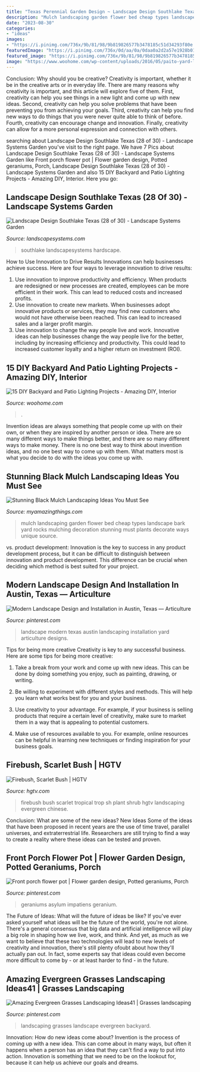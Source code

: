 ```yaml
---
title: "Texas Perennial Garden Design ~ Landscape Design Southlake Texas (28 Of 30)"
description: "Mulch landscaping garden flower bed cheap types landscape bark yard rocks mulching decoration stunning must plants decorate ways unique source"
date: "2023-08-30"
categories:
- "ideas"
images:
- "https://i.pinimg.com/736x/9b/81/98/9b819826577b3478185c51d34293f80e.jpg"
featuredImage: "https://i.pinimg.com/736x/0d/aa/0a/0daa0a2d2a57e1928b014f102aa657d2.jpg"
featured_image: "https://i.pinimg.com/736x/9b/81/98/9b819826577b3478185c51d34293f80e.jpg"
image: "https://www.woohome.com/wp-content/uploads/2016/05/paito-yard-lighting-summer-14.jpg"
---
```



Conclusion: Why should you be creative?
Creativity is important, whether it be in the creative arts or in everyday life. There are many reasons why creativity is important, and this article will explore five of them. First, creativity can help you see things in a new light and come up with new ideas. Second, creativity can help you solve problems that have been preventing you from achieving your goals. Third, creativity can help you find new ways to do things that you were never quite able to think of before. Fourth, creativity can encourage change and innovation. Finally, creativity can allow for a more personal expression and connection with others.

	

		
searching about Landscape Design Southlake Texas (28 of 30) - Landscape Systems Garden you've visit to the right page. We have 7 Pics about Landscape Design Southlake Texas (28 of 30) - Landscape Systems Garden like Front porch flower pot | Flower garden design, Potted geraniums, Porch, Landscape Design Southlake Texas (28 of 30) - Landscape Systems Garden and also 15 DIY Backyard and Patio Lighting Projects - Amazing DIY, Interior. Here you go:
		
    
## Landscape Design Southlake Texas (28 Of 30) - Landscape Systems Garden

<img loading=lazy src="http://landscapesystems.com/wp-content/uploads/2018/08/Landscape-Design-Southlake-Texas-28-of-30.jpg" onerror="this.onerror=null;this.src='https://tse3.mm.bing.net/th?id=OIP.KKgm0J3-xlA7zpW5cgwfAQHaE7&amp;pid=15.1';" alt="Landscape Design Southlake Texas (28 of 30) - Landscape Systems Garden">

_Source: landscapesystems.com_

>southlake landscapesystems hardscape. 

	

How to Use Innovation to Drive Results
Innovations can help businesses achieve success. Here are four ways to leverage innovation to drive results:
1. Use innovation to improve productivity and efficiency. When products are redesigned or new processes are created, employees can be more efficient in their work. This can lead to reduced costs and increased profits.
2. Use innovation to create new markets. When businesses adopt innovative products or services, they may find new customers who would not have otherwise been reached. This can lead to increased sales and a larger profit margin.
3. Use innovation to change the way people live and work. Innovative ideas can help businesses change the way people live for the better, including by increasing efficiency and productivity. This could lead to increased customer loyalty and a higher return on investment (ROI).

    
## 15 DIY Backyard And Patio Lighting Projects - Amazing DIY, Interior

<img loading=lazy src="https://www.woohome.com/wp-content/uploads/2016/05/paito-yard-lighting-summer-14.jpg" onerror="this.onerror=null;this.src='https://tse3.mm.bing.net/th?id=OIP.UTKFPR8jKpM0Cf_BNaRD2AHaLG&amp;pid=15.1';" alt="15 DIY Backyard and Patio Lighting Projects - Amazing DIY, Interior">

_Source: woohome.com_

>. 

	

Invention ideas are always something that people come up with on their own, or when they are inspired by another person or idea. There are so many different ways to make things better, and there are so many different ways to make money. There is no one best way to think about invention ideas, and no one best way to come up with them. What matters most is what you decide to do with the ideas you come up with.

    
## Stunning Black Mulch Landscaping Ideas You Must See

<img loading=lazy src="http://myamazingthings.com/wp-content/uploads/2017/05/innovative-landscaping-mulch-ideas-two-mulch-landscaping-types-design-ideas-amp-decors.jpg" onerror="this.onerror=null;this.src='https://tse1.mm.bing.net/th?id=OIP.MAKm19OfrsWGI5dBfgiCiQHaGj&amp;pid=15.1';" alt="Stunning Black Mulch Landscaping Ideas You Must See">

_Source: myamazingthings.com_

>mulch landscaping garden flower bed cheap types landscape bark yard rocks mulching decoration stunning must plants decorate ways unique source. 

	

vs. product development:
Innovation is the key to success in any product development process, but it can be difficult to distinguish between innovation and product development. This difference can be crucial when deciding which method is best suited for your project.

    
## Modern Landscape Design And Installation In Austin, Texas — Articulture

<img loading=lazy src="https://i.pinimg.com/736x/9e/f0/87/9ef087aee889d6b5abf4266b72da7bfc.jpg" onerror="this.onerror=null;this.src='https://tse1.mm.bing.net/th?id=OIP.lKty0MF_Dqu2hUsY7O1ScQHaE7&amp;pid=15.1';" alt="Modern Landscape Design and Installation in Austin, Texas — Articulture">

_Source: pinterest.com_

>landscape modern texas austin landscaping installation yard articulture designs. 

	

Tips for being more creative
Creativity is key to any successful business. Here are some tips for being more creative:
1. Take a break from your work and come up with new ideas. This can be done by doing something you enjoy, such as painting, drawing, or writing.

2. Be willing to experiment with different styles and methods. This will help you learn what works best for you and your business.

3. Use creativity to your advantage. For example, if your business is selling products that require a certain level of creativity, make sure to market them in a way that is appealing to potential customers.

4. Make use of resources available to you. For example, online resources can be helpful in learning new techniques or finding inspiration for your business goals.


    
## Firebush, Scarlet Bush | HGTV

<img loading=lazy src="http://hgtvhome.sndimg.com/content/dam/images/hgtv/fullset/2006/10/12/1/trop_firebush_sh.jpg.rend.hgtvcom.616.462.suffix/1400938796672.jpeg" onerror="this.onerror=null;this.src='https://tse2.mm.bing.net/th?id=OIP.qf_vZBDHe9d5VjyLnL5JQQHaFj&amp;pid=15.1';" alt="Firebush, Scarlet Bush | HGTV">

_Source: hgtv.com_

>firebush bush scarlet tropical trop sh plant shrub hgtv landscaping evergreen chinese. 

	

Conclusion: What are some of the new ideas?
New Ideas
Some of the ideas that have been proposed in recent years are the use of time travel, parallel universes, and extraterrestrial life. Researchers are still trying to find a way to create a reality where these ideas can be tested and proven.

    
## Front Porch Flower Pot | Flower Garden Design, Potted Geraniums, Porch

<img loading=lazy src="https://i.pinimg.com/736x/0d/aa/0a/0daa0a2d2a57e1928b014f102aa657d2.jpg" onerror="this.onerror=null;this.src='https://tse1.mm.bing.net/th?id=OIP.XVFO8fp2mIyZTRyJ_4Z70gHaJ3&amp;pid=15.1';" alt="Front porch flower pot | Flower garden design, Potted geraniums, Porch">

_Source: pinterest.com_

>geraniums asylum impatiens geranium. 

	

The Future of Ideas: What will the future of ideas be like?
If you've ever asked yourself what ideas will be the future of the world, you're not alone. There's a general consensus that big data and artificial intelligence will play a big role in shaping how we live, work, and think. And yet, as much as we want to believe that these two technologies will lead to new levels of creativity and innovation, there's still plenty ofoubt about how they'll actually pan out. In fact, some experts say that ideas could even become more difficult to come by - or at least harder to find - in the future.

    
## Amazing Evergreen Grasses Landscaping Ideas41 | Grasses Landscaping

<img loading=lazy src="https://i.pinimg.com/736x/9b/81/98/9b819826577b3478185c51d34293f80e.jpg" onerror="this.onerror=null;this.src='https://tse3.mm.bing.net/th?id=OIP.9JxOnFYMzNEOS2ucaPLjewHaJ2&amp;pid=15.1';" alt="Amazing Evergreen Grasses Landscaping Ideas41 | Grasses landscaping">

_Source: pinterest.com_

>landscaping grasses landscape evergreen backyard. 

	

Innovation: How do new ideas come about?
Invention is the process of coming up with a new idea. This can come about in many ways, but often it happens when a person has an idea that they can't find a way to put into action. Innovation is something that we need to be on the lookout for, because it can help us achieve our goals and dreams.

